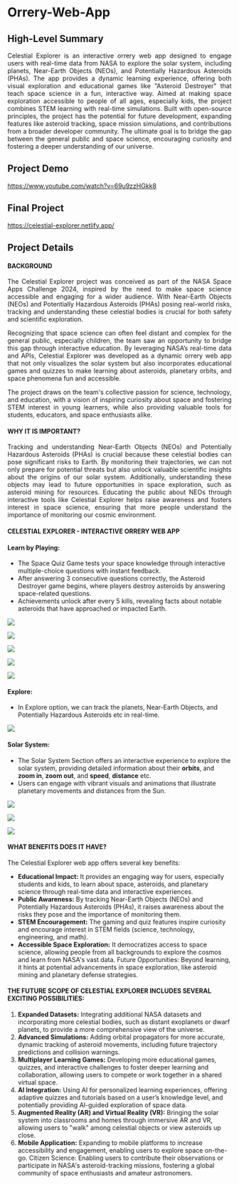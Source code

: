 
# **Orrery-Web-App**
## High-Level Summary

<p align="justify">
Celestial Explorer is an interactive orrery web app designed to engage users with real-time data from NASA to explore the solar system, including planets, Near-Earth Objects (NEOs), and Potentially Hazardous Asteroids (PHAs). The app provides a dynamic learning experience, offering both visual exploration and educational games like "Asteroid Destroyer" that teach space science in a fun, interactive way. Aimed at making space exploration accessible to people of all ages, especially kids, the project combines STEM learning with real-time simulations. Built with open-source principles, the project has the potential for future development, expanding features like asteroid tracking, space mission simulations, and contributions from a broader developer community. The ultimate goal is to bridge the gap between the general public and space science, encouraging curiosity and fostering a deeper understanding of our universe.
</p>

## Project Demo
https://www.youtube.com/watch?v=69u9zzHGkk8

## Final Project
https://celestial-explorer.netlify.app/

## Project Details

#### **BACKGROUND**

<p align="justify">
The Celestial Explorer project was conceived as part of the NASA Space Apps Challenge 2024, inspired by the need to make space science accessible and engaging for a wider audience. With Near-Earth Objects (NEOs) and Potentially Hazardous Asteroids (PHAs) posing real-world risks, tracking and understanding these celestial bodies is crucial for both safety and scientific exploration.
</p>
<p align="justify">
Recognizing that space science can often feel distant and complex for the general public, especially children, the team saw an opportunity to bridge this gap through interactive education. By leveraging NASA’s real-time data and APIs, Celestial Explorer was developed as a dynamic orrery web app that not only visualizes the solar system but also incorporates educational games and quizzes to make learning about asteroids, planetary orbits, and space phenomena fun and accessible.
</p>
<p align="justify">
The project draws on the team's collective passion for science, technology, and education, with a vision of inspiring curiosity about space and fostering STEM interest in young learners, while also providing valuable tools for students, educators, and space enthusiasts alike.
</p>

#### **WHY IT IS IMPORTANT?**

<p align="justify">
Tracking and understanding Near-Earth Objects (NEOs) and Potentially Hazardous Asteroids (PHAs) is crucial because these celestial bodies can pose significant risks to Earth. By monitoring their trajectories, we can not only prepare for potential threats but also unlock valuable scientific insights about the origins of our solar system. Additionally, understanding these objects may lead to future opportunities in space exploration, such as asteroid mining for resources. Educating the public about NEOs through interactive tools like Celestial Explorer helps raise awareness and fosters interest in space science, ensuring that more people understand the importance of monitoring our cosmic environment.
</p>

#### **CELESTIAL EXPLORER - INTERACTIVE ORRERY WEB APP**

#### Learn by Playing:

- The Space Quiz Game tests your space knowledge through interactive multiple-choice questions with instant feedback. 
- After answering 3 consecutive questions correctly, the Asteroid Destroyer game begins, where players destroy asteroids by answering space-related questions. 
- Achievements unlock after every 5 kills, revealing facts about notable asteroids that have approached or impacted Earth.

![](https://github.com/Sajjat004/Orrery-Web-App/blob/main/ReadmeImages/learnByPlaying1.png)

![](https://github.com/Sajjat004/Orrery-Web-App/blob/main/ReadmeImages/learnByPlaying2.png)

![](https://github.com/Sajjat004/Orrery-Web-App/blob/main/ReadmeImages/learnByPlaying3.png)

![](https://github.com/Sajjat004/Orrery-Web-App/blob/main/ReadmeImages/learnByPlaying4.png)

![](https://github.com/Sajjat004/Orrery-Web-App/blob/main/ReadmeImages/learnByPlaying5.png)

#### Explore:

- In Explore option, we can track the planets, Near-Earth Objects, and Potentially Hazardous Asteroids etc in  real-time.

![](https://github.com/Sajjat004/Orrery-Web-App/blob/main/ReadmeImages/explore.png)

#### Solar System:

- The Solar System Section offers an interactive experience to explore the solar system, providing detailed information about their **orbits**, and **zoom in**, **zoom out**, and **speed**, **distance** etc.
- Users can engage with vibrant visuals and animations that illustrate planetary movements and distances from the Sun.

![](https://github.com/Sajjat004/Orrery-Web-App/blob/main/ReadmeImages/solarSystem1.png)

![](https://github.com/Sajjat004/Orrery-Web-App/blob/main/ReadmeImages/solarSystem2.png)

![](https://github.com/Sajjat004/Orrery-Web-App/blob/main/ReadmeImages/solarSystem3.png)

#### **WHAT BENEFITS DOES IT HAVE?**

The Celestial Explorer web app offers several key benefits:

- **Educational Impact:** It provides an engaging way for users, especially students and kids, to learn about space, asteroids, and planetary science through real-time data and interactive experiences.
- **Public Awareness:** By tracking Near-Earth Objects (NEOs) and Potentially Hazardous Asteroids (PHAs), it raises awareness about the risks they pose and the importance of monitoring them.
- **STEM Encouragement:** The gaming and quiz features inspire curiosity and encourage interest in STEM fields (science, technology, engineering, and math).
- **Accessible Space Exploration:** It democratizes access to space science, allowing people from all backgrounds to explore the cosmos and learn from NASA's vast data.
Future Opportunities: Beyond learning, it hints at potential advancements in space exploration, like asteroid mining and planetary defense strategies.

#### **THE FUTURE SCOPE OF CELESTIAL EXPLORER INCLUDES SEVERAL EXCITING POSSIBILITIES:**

1. **Expanded Datasets:** Integrating additional NASA datasets and incorporating more celestial bodies, such as distant exoplanets or dwarf planets, to provide a more comprehensive view of the universe.
2. **Advanced Simulations:** Adding orbital propagators for more accurate, dynamic tracking of asteroid movements, including future trajectory predictions and collision warnings.
3. **Multiplayer Learning Games:** Developing more educational games, quizzes, and interactive challenges to foster deeper learning and collaboration, allowing users to compete or work together in a shared virtual space.
4. **AI Integration:** Using AI for personalized learning experiences, offering adaptive quizzes and tutorials based on a user’s knowledge level, and potentially providing AI-guided exploration of space data.
5. **Augmented Reality (AR) and Virtual Reality (VR):** Bringing the solar system into classrooms and homes through immersive AR and VR, allowing users to "walk" among celestial objects or view asteroids up close.
6. **Mobile Application:** Expanding to mobile platforms to increase accessibility and engagement, enabling users to explore space on-the-go.
Citizen Science: Enabling users to contribute their observations or participate in NASA's asteroid-tracking missions, fostering a global community of space enthusiasts and amateur astronomers.
